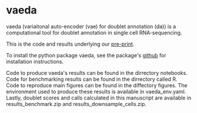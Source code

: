 # vaeda

vaeda (variaitonal auto-encoder (vae) for doublet annotation (da)) is a computational tool for doublet annotation in single cell RNA-sequencing. 

This is the code and results underlying our [pre-print](https://biorxiv.org/cgi/content/short/2022.04.15.488440v1).

To install the python package vaeda, see the package's [github](https://github.com/kostkalab/vaeda) for installation instructions.

Code to produce vaeda's results can be found in the dirrectory notebooks. Code for benchmarking results can be found in the dirrectory called R. Code to reproduce main figures can be found in the diffectory figures. The environment used to produce these results is available in vaeda_env.yaml. Lastly, doublet scores and calls calculated in this manuscript are available in results_benchmark.zip and results_downsample_cells.zip.

